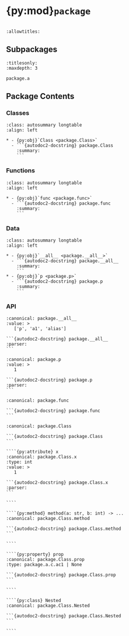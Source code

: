 # {py:mod}`package`

```{py:module} package
```

```{autodoc2-docstring} package
:allowtitles:
```

## Subpackages

```{toctree}
:titlesonly:
:maxdepth: 3

package.a
```

## Package Contents

### Classes

````{list-table}
:class: autosummary longtable
:align: left

* - {py:obj}`Class <package.Class>`
  - ```{autodoc2-docstring} package.Class
    :summary:
    ```
````

### Functions

````{list-table}
:class: autosummary longtable
:align: left

* - {py:obj}`func <package.func>`
  - ```{autodoc2-docstring} package.func
    :summary:
    ```
````

### Data

````{list-table}
:class: autosummary longtable
:align: left

* - {py:obj}`__all__ <package.__all__>`
  - ```{autodoc2-docstring} package.__all__
    :summary:
    ```
* - {py:obj}`p <package.p>`
  - ```{autodoc2-docstring} package.p
    :summary:
    ```
````

### API

````{py:data} __all__
:canonical: package.__all__
:value: >
   ['p', 'a1', 'alias']

```{autodoc2-docstring} package.__all__
:parser: 
```

````

````{py:data} p
:canonical: package.p
:value: >
   1

```{autodoc2-docstring} package.p
:parser: 
```

````

````{py:function} func(a: str, b: int) -> package.a.c.ac1
:canonical: package.func

```{autodoc2-docstring} package.func
```
````

`````{py:class} Class
:canonical: package.Class

```{autodoc2-docstring} package.Class
```

````{py:attribute} x
:canonical: package.Class.x
:type: int
:value: >
   1

```{autodoc2-docstring} package.Class.x
:parser: 
```

````

````{py:method} method(a: str, b: int) -> ...
:canonical: package.Class.method

```{autodoc2-docstring} package.Class.method
```

````

````{py:property} prop
:canonical: package.Class.prop
:type: package.a.c.ac1 | None

```{autodoc2-docstring} package.Class.prop
```

````

````{py:class} Nested
:canonical: package.Class.Nested

```{autodoc2-docstring} package.Class.Nested
```

````

`````
